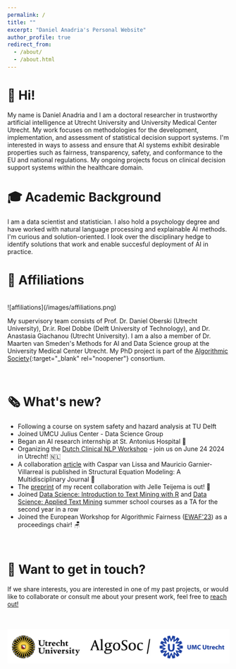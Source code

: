 ```yaml
---
permalink: /
title: ""
excerpt: "Daniel Anadria's Personal Website"
author_profile: true
redirect_from: 
  - /about/
  - /about.html
---
```

👋 Hi!  
======

My name is Daniel Anadria and I am a doctoral researcher in trustworthy artificial intelligence at Utrecht University and University Medical Center Utrecht. My work focuses on methodologies for the development, implementation, and assessment of statistical decision support systems. I'm interested in ways to assess and ensure that AI systems exhibit desirable properties such as fairness, transparency, safety, and conformance to the EU and national regulations. My ongoing projects focus on clinical decision support systems within the healthcare domain.

🎓 Academic Background  
======

I am a data scientist and statistician. I also hold a psychology degree and have worked with natural language processing and explainable AI methods. I'm curious and solution-oriented. I look over the disciplinary hedge to identify solutions that work and enable succesful deployment of AI in practice.


📍 Affiliations 
======

<br>
![affiliations](/images/affiliations.png)
<br>

My supervisory team consists of Prof. Dr. Daniel Oberski (Utrecht University), Dr.ir. Roel Dobbe (Delft University of Technology), and Dr. Anastasia Giachanou (Utrecht University). I am a also a member of Dr. Maarten van Smeden's Methods for AI and Data Science group at the University Medical Center Utrecht. My PhD project is part of the [Algorithmic Society](https://algosoc.org/){:target="_blank" rel="noopener"} consortium. 

<br>


<!-- My research interests involve:

- Trustworthy AI (esp. algorithmic fairness & explainablility)
- NLP & Text Mining 📚⛏️
- Clinical Data Science -->


🗞️ What's new? 
======
- Following a course on system safety and hazard analysis at TU Delft 
- Joined UMCU Julius Center - Data Science Group
- Began an AI research internship at St. Antonius Hospital 🥼
- Organizing the [Dutch Clinical NLP Workshop](https://clinicalnlp.nl/) - join us on June 24 2024 in Utrecht! 🇳🇱
- A collaboration [article](https://doi.org/10.1080/10705511.2023.2250920) with Caspar van Lissa and Mauricio Garnier-Villarreal is published in Structural Equation Modeling: A Multidisciplinary Journal 🥳
- The [preprint](https://psyarxiv.com/67zmt/) of my recent collaboration with Jelle Teijema is out! 🙌
- Joined [Data Science: Introduction to Text Mining with R](https://utrechtsummerschool.nl/courses/social-sciences/data-science-introduction-to-text-mining-with-r) and [Data Science: Applied Text Mining](https://utrechtsummerschool.nl/courses/social-sciences/data-science-applied-text-mining) summer school courses as a TA for the second year in a row
- Joined the European Workshop for Algorithmic Fairness ([EWAF'23](https://sites.google.com/view/ewaf23/)) as a proceedings chair! 🪑

<br>

🤝 Want to get in touch?
======

If we share interests, you are interested in one of my past projects, or would like to collaborate or consult me about your present work, feel free to [reach out!](mailto:danadria@uu.nl) 


<br><br>
![logos](/images/logos.png)



